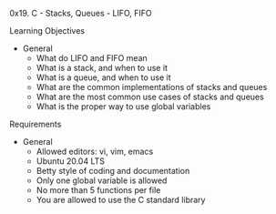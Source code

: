 0x19. C - Stacks, Queues - LIFO, FIFO

Learning Objectives
- General
	- What do LIFO and FIFO mean
	- What is a stack, and when to use it
	- What is a queue, and when to use it
	- What are the common implementations of stacks and queues
	- What are the most common use cases of stacks and queues
	- What is the proper way to use global variables

Requirements
- General
	- Allowed editors: vi, vim, emacs
	- Ubuntu 20.04 LTS
	- Betty style of coding and documentation
	- Only one global variable is allowed
	- No more than 5 functions per file
	- You are allowed to use the C standard library


